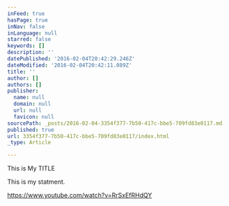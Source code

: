 ```yaml
---
inFeed: true
hasPage: true
inNav: false
inLanguage: null
starred: false
keywords: []
description: ''
datePublished: '2016-02-04T20:42:29.246Z'
dateModified: '2016-02-04T20:42:11.089Z'
title: ''
author: []
authors: []
publisher:
  name: null
  domain: null
  url: null
  favicon: null
sourcePath: _posts/2016-02-04-3354f377-7b50-417c-bbe5-709fd83e0117.md
published: true
url: 3354f377-7b50-417c-bbe5-709fd83e0117/index.html
_type: Article

---
```

This is My TITLE

This is my statment.

https://www.youtube.com/watch?v=RrSxEfRHdQY